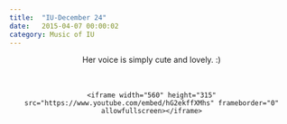 ```yaml
---
title:  "IU-December 24"
date:   2015-04-07 00:00:02
category: Music of IU
---
```


<div style="text-align: center">
    Her voice is simply cute and lovely. :) <br><br><br>

    <iframe width="560" height="315" src="https://www.youtube.com/embed/hG2ekffXMhs" frameborder="0" allowfullscreen></iframe>
</div>